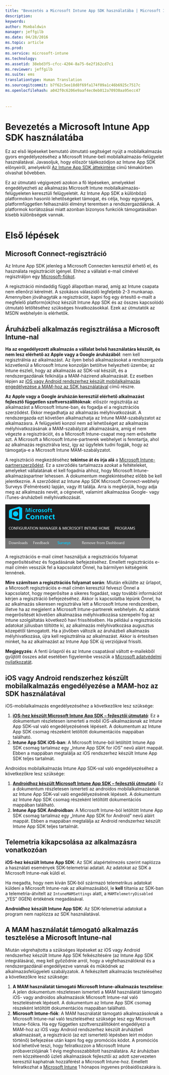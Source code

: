 ```yaml
---
title: "Bevezetés a Microsoft Intune App SDK használatába | Microsoft Intune"
description: 
keywords: 
author: Msmbaldwin
manager: jeffgilb
ms.date: 04/28/2016
ms.topic: article
ms.prod: 
ms.service: microsoft-intune
ms.technology: 
ms.assetid: 38ebd3f5-cfcc-4204-8a75-6e2f162cd7c1
ms.reviewer: jeffgilb
ms.suite: ems
translationtype: Human Translation
ms.sourcegitcommit: b7f62c5ee18d8f69fa174f09a1c46b6925c7517c
ms.openlocfilehash: a042f0c6206e9aaf4ec0eb012a70930aa95ecc47


---
```


# Bevezetés a Microsoft Intune App SDK használatába

Ez az első lépéseket bemutató útmutató segítséget nyújt a mobilalkalmazás gyors engedélyezéséhez a Microsoft Intune-beli mobilalkalmazás-felügyelet használatával. Javasoljuk, hogy először tájékozódjon az Intune App SDK előnyeiről, amelyekről [Az Intune App SDK áttekintése](intune-app-sdk.md) című témakörben olvashat bővebben.

Ez az útmutató végigvezeti azokon a fő lépéseken, amelyekkel engedélyezheti az alkalmazás Microsoft Intune mobilalkalmazás-felügyeleten keresztüli felügyeletét. Az Intune App SDK a különböző platformokon hasonló lehetőségeket támogat, és célja, hogy egységes, platformfüggetlen felhasználói élményt teremtsen a rendszergazdáknak. A platformok korlátozásai miatt azonban bizonyos funkciók támogatásában kisebb különbségek vannak.

# Első lépések

## Microsoft Connect-regisztráció

Az Intune App SDK jelenleg a Microsoft Connecten keresztül érhető el, és használata regisztrációt igényel. Ehhez a vállalati e-mail címével regisztráljon egy [Microsoft-fiókot](https://connect.microsoft.com/ConfigurationManagervnext/InvitationUse.aspx?ProgramID=8967&InvitationID=8967-YJYJ-8G6X).

A regisztráció mindaddig függő állapotban marad, amíg az Intune csapata nem ellenőrzi kérelmét. A szokásos válaszidő legfeljebb 2-3 munkanap. Amennyiben jóváhagyták a regisztrációt, kapni fog egy értesítő e-mailt a megfelelő platform(ok)hoz készült Intune App SDK és az összes kapcsolódó útmutató letöltéséhez szükséges hivatkozásokkal. Ezek az útmutatók az MSDN webhelyén is elérhetők.

## Áruházbeli alkalmazás regisztrálása a Microsoft Intune-nal

**Ha az engedélyezett alkalmazás a vállalat belső használatára készült, és nem lesz elérhető az Apple vagy a Google áruházából**: nem kell regisztrálnia az alkalmazást. Az ilyen belső alkalmazásokat a rendszergazda közvetlenül a Microsoft Intune konzolján betöltve helyezheti üzembe; az Intune észleli, hogy az alkalmazás az SDK-val készült, és a rendszergazdának felkínálja a MAM-házirend alkalmazását. Ez esetben lépjen az [iOS vagy Android rendszerhez készült mobilalkalmazás engedélyezése a MAM-hoz az SDK használatával](#enable-your-ios-or-android-mobile-app-for-mam-with-the-sdk) című részre.

**Az Apple vagy a Google áruházán keresztül elérhető alkalmazást fejlesztő független szoftverszállítóknak**: először regisztrálja az alkalmazást a Microsoft Intune-ban, és fogadja el a regisztrációs szerződést. Ekkor megadhatja az alkalmazás mélyhivatkozását. A rendszergazda ezt követően alkalmazhatja az Intune MAM-szabályzatot az alkalmazásra. A felügyeleti konzol nem ad lehetőséget az alkalmazás mélyhivatkozásának a MAM-szabályzat alkalmazására, amíg el nem végezte a regisztrációt, és a Microsoft Intune-csapat meg nem erősítette azt. A Microsoft a Microsoft Intune-partnerek webhelyet is fenntartja, ahol az alkalmazás regisztrálva lesz, így az ügyfelek tudni fogják, hogy az támogatja-e a Microsoft Intune MAM-szabályzatot.

A regisztráció megkezdéséhez **tekintse át és írja alá** a [Microsoft Intune-partnerszerződést](https://connect.microsoft.com/ConfigurationManagervnext/Survey/Survey.aspx?SurveyID=17806). Ez a szerződés tartalmazza azokat a feltételeket, amelyeket vállalatának el kell fogadnia ahhoz, hogy Microsoft Intune-alkalmazáspartner lehessen. A dokumentum megtekintéséhez előbb be kell jelentkeznie. A szerződést az Intune App SDK Microsoft Connect-webhely Surveys (Felmérések) lapján, vagy itt találja. Arra is megkérjük, hogy adja meg az alkalmazás nevét, a cégnevét, valamint alkalmazása Google- vagy iTunes-áruházbeli mélyhivatkozását.

![Microsoft Connect](../media/microsoft-connect.png)

A regisztrációs e-mail címet használjuk a regisztrációs folyamat megerősítéséhez és fogadásának befejezéséhez. Emellett regisztrációs e-mail címén vesszük fel a kapcsolatot Önnel, ha bármilyen kétségeink lennének.

**Mire számítson a regisztrációs folyamat során**: Miután elküldte az űrlapot, a Microsoft regisztrációs e-mail címén keresztül felveszi Önnel a kapcsolatot, hogy megerősítse a sikeres fogadást, vagy további információt kérjen a regisztráció befejezéséhez. Akkor is kapcsolatba lépünk Önnel, ha az alkalmazás sikeresen regisztrálva lett a Microsoft Intune rendszerében, illetve ha az megjelent a Microsoft Intune-partnerek webhelyén. Az adatok megerősítését követően alkalmazása mélyhivatkozása szerepelni fog az Intune szolgáltatás következő havi frissítésében. Ha például a regisztrációs adatokat júliusban töltötte ki, az alkalmazás mélyhivatkozása augusztus közepétől támogatott. Ha a jövőben változik az áruházbeli alkalmazás mélyhivatkozása, újra kell regisztrálnia az alkalmazást. Akkor is értesítsen minket, ha az alkalmazást az Intune App SDK új verziójával frissíti.

**Megjegyzés**: A fenti űrlapról és az Intune csapatával váltott e-mailekből gyűjtött összes adat esetében figyelembe vesszük a [Microsoft adatvédelmi nyilatkozatát](https://www.microsoft.com/en-us/privacystatement/default.aspx).

## iOS vagy Android rendszerhez készült mobilalkalmazás engedélyezése a MAM-hoz az SDK használatával

iOS-mobilalkalmazás engedélyezéséhez a következőkre lesz szüksége:

1. **[iOS-hez készült Microsoft Intune App SDK – fejlesztői útmutató](intune-app-sdk-ios.md)**: Ez a dokumentum részletesen ismerteti a mobil iOS-alkalmazásnak az Intune App SDK-val való engedélyezésének lépéseit. A dokumentum az Intune App SDK csomag részeként letöltött dokumentációs mappában található.
2. **Intune App SDK iOS-ban**: A Microsoft Intune-ból letöltött Intune App SDK csomag tartalmaz egy „Intune App SDK for iOS” nevű aláírt mappát. Ebben a mappában megtalálja az iOS rendszerhez készült Intune App SDK teljes tartalmát.

Androidos mobilalkalmazás Intune App SDK-val való engedélyezéséhez a következőkre lesz szüksége:

1. **[Androidhoz készült Microsoft Intune App SDK – fejlesztői útmutató](intune-app-sdk-android.md)**: Ez a dokumentum részletesen ismerteti az androidos mobilalkalmazásnak az Intune App SDK-val való engedélyezésének lépéseit. A dokumentum az Intune App SDK csomag részeként letöltött dokumentációs mappában található.
2. **Intune App SDK Androidban**: A Microsoft Intune-ból letöltött Intune App SDK csomag tartalmaz egy „Intune App SDK for Android” nevű aláírt mappát. Ebben a mappában megtalálja az Android rendszerhez készült Intune App SDK teljes tartalmát.

## Telemetria kikapcsolása az alkalmazásra vonatkozóan

**iOS-hez készült Intune App SDK**: Az SDK alapértelmezés szerint naplózza a használati események SDK-telemetriai adatait. Az adatokat az SDK a Microsoft Intune-nak küldi el.

Ha megadta, hogy nem kíván SDK-ból származó telemetrikus adatokat küldeni a Microsoft Intune-nak az alkalmazásából, le **kell** tiltania az SDK-ban a telemetria-átvitelt az `IntuneMAMSettings` alatt, a `MAMTelemetryDisabled` „YES” (IGEN) értékének megadásával.

**Androidhoz készült Intune App SDK**: Az SDK-telemetriai adatokat a program nem naplózza az SDK használatával.

## A MAM használatát támogató alkalmazás tesztelése a Microsoft Intune-nal

Miután végrehajtotta a szükséges lépéseket az iOS vagy Android rendszerhez készült Intune App SDK felkészítésére (az Intune App SDK integrálására), meg kell győződnie arról, hogy a végfelhasználóknál és a rendszergazdánál engedélyezve vannak és működnek az alkalmazásfelügyeleti szabályzatok. A felkészített alkalmazás teszteléséhez a következőkre lesz szüksége:

1. **A MAM használatát támogató Microsoft Intune-alkalmazás tesztelése**: A jelen dokumentum részletesen ismerteti a MAM használatát támogató iOS- vagy androidos alkalmazások Microsoft Intune-nal való tesztelésének lépéseit. A dokumentum az Intune App SDK csomag részeként letöltött dokumentációs mappában található.
2. **Microsoft Intune-fiók**: A MAM használatát támogató alkalmazásoknak a Microsoft Intune-nal való teszteléséhez szüksége lesz egy Microsoft Intune-fiókra. Ha egy független szoftverszállítóként engedélyezi a MAM-hoz az iOS vagy Android rendszerhez készült áruházbeli alkalmazásait, a regisztráció (az ezt ismertető lépésben leírt módon történő) befejezése után kapni fog egy promóciós kódot. A promóciós kód lehetővé teszi, hogy feliratkozzon a Microsoft Intune próbaverziójának 1 évig meghosszabbított használatára. Az áruházban nem közzéteendő üzleti alkalmazások fejlesztői az adott szervezeten keresztül kaphatnak hozzáférést a Microsoft Intune-hoz. Emellett feliratkozhat a [Microsoft Intune](https://portal.office.com/Signup/Signup.aspx?OfferId=40BE278A-DFD1-470a-9EF7-9F2596EA7FF9&dl=INTUNE_A&ali=1#0) 1 hónapos ingyenes próbaidőszakára is.




<!--HONumber=Jun16_HO4-->


